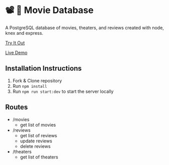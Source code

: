 # 📽️ 🍿 Movie Database

A PostgreSQL database of movies, theaters, and reviews created with node, knex and express.

[Try It Out](https://peaceful-atoll-63047.herokuapp.com/)

[Live Demo](https://starter-movie-front-end-phi.vercel.app/)
## Installation Instructions
1. Fork & Clone repository
2. Run `npm install`
3. Run `npm run start:dev` to start the server locally

## Routes
- /movies
  - get list of movies
- /reviews
  -  get list of reviews
  -  update reviews
  -  delete reviews
- /theaters
  - get list of theaters

